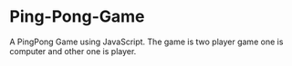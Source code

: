 # Ping-Pong-Game
A PingPong Game using  JavaScript. The game is two player game one is computer and other one is player.
